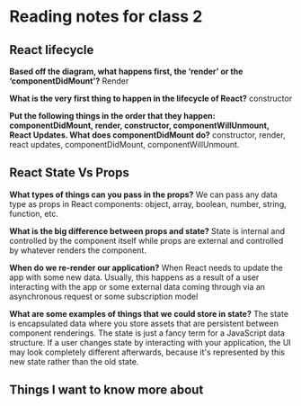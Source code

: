# Reading notes for class 2

## React lifecycle

**Based off the diagram, what happens first, the ‘render’ or the ‘componentDidMount’?**
Render

**What is the very first thing to happen in the lifecycle of React?**
constructor

**Put the following things in the order that they happen: componentDidMount, render, constructor, componentWillUnmount, React Updates. What does componentDidMount do?**
constructor, render, react updates, componentDidMount, componentWillUnmount.

## React State Vs Props

**What types of things can you pass in the props?**
We can pass any data type as props in React components: object, array, boolean, number, string, function, etc.

**What is the big difference between props and state?**
State is internal and controlled by the component itself while props are external and controlled by whatever renders the component.

**When do we re-render our application?**
When React needs to update the app with some new data. Usually, this happens as a result of a user interacting with the app or some external data coming through via an asynchronous request or some subscription model

**What are some examples of things that we could store in state?**
The state is encapsulated data where you store assets that are persistent between component renderings. The state is just a fancy term for a JavaScript data structure. If a user changes state by interacting with your application, the UI may look completely different afterwards, because it's represented by this new state rather than the old state.

## Things I want to know more about
